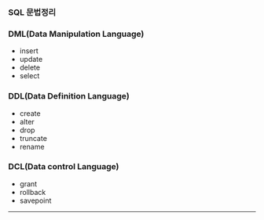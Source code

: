 ### SQL 문법정리

### DML(Data Manipulation Language)
- insert
- update
- delete
- select

### DDL(Data Definition Language)
- create
- alter
- drop
- truncate
- rename

### DCL(Data control Language)
- grant
- rollback
- savepoint

***

